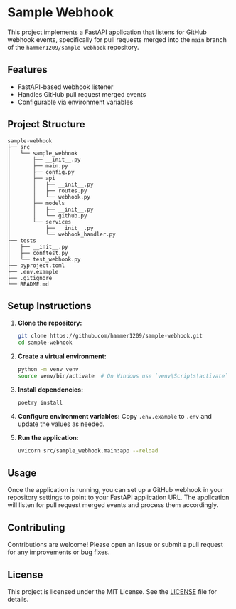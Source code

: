 # Sample Webhook

This project implements a FastAPI application that listens for GitHub webhook events, specifically for pull requests merged into the `main` branch of the `hammer1209/sample-webhook` repository.

## Features

- FastAPI-based webhook listener
- Handles GitHub pull request merged events
- Configurable via environment variables

## Project Structure

```
sample-webhook
├── src
│   └── sample_webhook
│       ├── __init__.py
│       ├── main.py
│       ├── config.py
│       ├── api
│       │   ├── __init__.py
│       │   ├── routes.py
│       │   └── webhook.py
│       ├── models
│       │   ├── __init__.py
│       │   └── github.py
│       └── services
│           ├── __init__.py
│           └── webhook_handler.py
├── tests
│   ├── __init__.py
│   ├── conftest.py
│   └── test_webhook.py
├── pyproject.toml
├── .env.example
├── .gitignore
└── README.md
```

## Setup Instructions

1. **Clone the repository:**
   ```bash
   git clone https://github.com/hammer1209/sample-webhook.git
   cd sample-webhook
   ```

2. **Create a virtual environment:**
   ```bash
   python -m venv venv
   source venv/bin/activate  # On Windows use `venv\Scripts\activate`
   ```

3. **Install dependencies:**
   ```bash
   poetry install
   ```

4. **Configure environment variables:**
   Copy `.env.example` to `.env` and update the values as needed.

5. **Run the application:**
   ```bash
   uvicorn src/sample_webhook.main:app --reload
   ```

## Usage

Once the application is running, you can set up a GitHub webhook in your repository settings to point to your FastAPI application URL. The application will listen for pull request merged events and process them accordingly.

## Contributing

Contributions are welcome! Please open an issue or submit a pull request for any improvements or bug fixes.

## License

This project is licensed under the MIT License. See the [LICENSE](LICENSE) file for details.